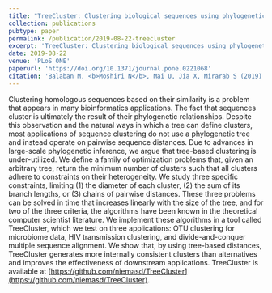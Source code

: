 ```yaml
---
title: "TreeCluster: Clustering biological sequences using phylogenetic trees"
collection: publications
pubtype: paper
permalink: /publication/2019-08-22-treecluster
excerpt: 'TreeCluster: Clustering biological sequences using phylogenetic trees'
date: 2019-08-22
venue: 'PLoS ONE'
paperurl: 'https://doi.org/10.1371/journal.pone.0221068'
citation: 'Balaban M, <b>Moshiri N</b>, Mai U, Jia X, Mirarab S (2019). "TreeCluster: Clustering biological sequences using phylogenetic trees." <i>PLoS ONE</i>. 14(8):e0221068. <a href="https://doi.org/10.1371/journal.pone.0221068" target="_blank">doi:10.1371/journal.pone.0221068</a>'
---
```

Clustering homologous sequences based on their similarity is a problem that appears in many bioinformatics applications. The fact that sequences cluster is ultimately the result of their phylogenetic relationships. Despite this observation and the natural ways in which a tree can define clusters, most applications of sequence clustering do not use a phylogenetic tree and instead operate on pairwise sequence distances. Due to advances in large-scale phylogenetic inference, we argue that tree-based clustering is under-utilized. We define a family of optimization problems that, given an arbitrary tree, return the minimum number of clusters such that all clusters adhere to constraints on their heterogeneity. We study three specific constraints, limiting (1) the diameter of each cluster, (2) the sum of its branch lengths, or (3) chains of pairwise distances. These three problems can be solved in time that increases linearly with the size of the tree, and for two of the three criteria, the algorithms have been known in the theoretical computer scientist literature. We implement these algorithms in a tool called TreeCluster, which we test on three applications: OTU clustering for microbiome data, HIV transmission clustering, and divide-and-conquer multiple sequence alignment. We show that, by using tree-based distances, TreeCluster generates more internally consistent clusters than alternatives and improves the effectiveness of downstream applications. TreeCluster is available at [https://github.com/niemasd/TreeCluster](https://github.com/niemasd/TreeCluster).
